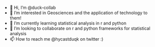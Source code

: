 - 👋 Hi, I’m @duck-collab
- 👀 I’m interested in Geosciences and the application of technology to them!
- 🌱 I’m currently learning statistical analysis in r and python
- 💞️ I’m looking to collaborate on r and python frameworks for statistical analysis
- 📫 How to reach me @hycastduqk on twitter :)
